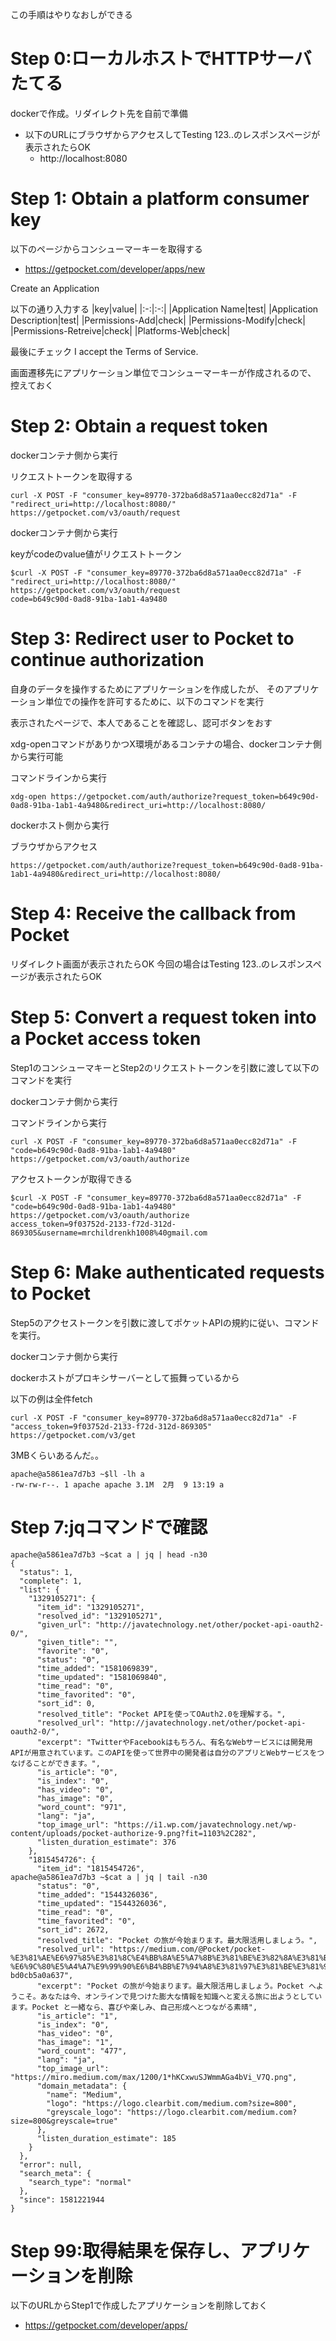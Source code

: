 この手順はやりなおしができる

# Step 0:ローカルホストでHTTPサーバたてる

dockerで作成。リダイレクト先を自前で準備

- 以下のURLにブラウザからアクセスしてTesting 123..のレスポンスページが表示されたらOK
  - http://localhost:8080


# Step 1: Obtain a platform consumer key


以下のページからコンシューマーキーを取得する
- https://getpocket.com/developer/apps/new

Create an Application

以下の通り入力する
|key|value|
|:-:|:-:|
|Application Name|test|
|Application Description|test|
|Permissions-Add|check|
|Permissions-Modify|check|
|Permissions-Retreive|check|
|Platforms-Web|check|

最後にチェック
I accept the Terms of Service.

画面遷移先にアプリケーション単位でコンシューマーキーが作成されるので、
控えておく

# Step 2: Obtain a request token

dockerコンテナ側から実行

リクエストトークンを取得する

```
curl -X POST -F "consumer_key=89770-372ba6d8a571aa0ecc82d71a" -F "redirect_uri=http://localhost:8080/" https://getpocket.com/v3/oauth/request
```

dockerコンテナ側から実行

keyがcodeのvalue値がリクエストトークン

```
$curl -X POST -F "consumer_key=89770-372ba6d8a571aa0ecc82d71a" -F "redirect_uri=http://localhost:8080/" https://getpocket.com/v3/oauth/request
code=b649c90d-0ad8-91ba-1ab1-4a9480
```

# Step 3: Redirect user to Pocket to continue authorization

自身のデータを操作するためにアプリケーションを作成したが、
そのアプリケーション単位での操作を許可するために、以下のコマンドを実行

表示されたページで、本人であることを確認し、認可ボタンをおす

xdg-openコマンドがありかつX環境があるコンテナの場合、dockerコンテナ側から実行可能

コマンドラインから実行
```
xdg-open https://getpocket.com/auth/authorize?request_token=b649c90d-0ad8-91ba-1ab1-4a9480&redirect_uri=http://localhost:8080/
```

dockerホスト側から実行

ブラウザからアクセス
```
https://getpocket.com/auth/authorize?request_token=b649c90d-0ad8-91ba-1ab1-4a9480&redirect_uri=http://localhost:8080/
```

# Step 4: Receive the callback from Pocket

リダイレクト画面が表示されたらOK
今回の場合はTesting 123..のレスポンスページが表示されたらOK


# Step 5: Convert a request token into a Pocket access token

Step1のコンシューマキーとStep2のリクエストトークンを引数に渡して以下のコマンドを実行

dockerコンテナ側から実行

コマンドラインから実行
```
curl -X POST -F "consumer_key=89770-372ba6d8a571aa0ecc82d71a" -F "code=b649c90d-0ad8-91ba-1ab1-4a9480" https://getpocket.com/v3/oauth/authorize
```

アクセストークンが取得できる

```
$curl -X POST -F "consumer_key=89770-372ba6d8a571aa0ecc82d71a" -F "code=b649c90d-0ad8-91ba-1ab1-4a9480" https://getpocket.com/v3/oauth/authorize
access_token=9f03752d-2133-f72d-312d-869305&username=mrchildrenkh1008%40gmail.com
```

# Step 6: Make authenticated requests to Pocket

Step5のアクセストークンを引数に渡してポケットAPIの規約に従い、コマンドを実行。

dockerコンテナ側から実行

dockerホストがプロキシサーバーとして振舞っているから

以下の例は全件fetch
```
curl -X POST -F "consumer_key=89770-372ba6d8a571aa0ecc82d71a" -F "access_token=9f03752d-2133-f72d-312d-869305" https://getpocket.com/v3/get
```

3MBくらいあるんだ。。
```
apache@a5861ea7d7b3 ~$ll -lh a
-rw-rw-r--. 1 apache apache 3.1M  2月  9 13:19 a
```

# Step 7:jqコマンドで確認

```
apache@a5861ea7d7b3 ~$cat a | jq | head -n30
{
  "status": 1,
  "complete": 1,
  "list": {
    "1329105271": {
      "item_id": "1329105271",
      "resolved_id": "1329105271",
      "given_url": "http://javatechnology.net/other/pocket-api-oauth2-0/",
      "given_title": "",
      "favorite": "0",
      "status": "0",
      "time_added": "1581069839",
      "time_updated": "1581069840",
      "time_read": "0",
      "time_favorited": "0",
      "sort_id": 0,
      "resolved_title": "Pocket APIを使ってOAuth2.0を理解する。",
      "resolved_url": "http://javatechnology.net/other/pocket-api-oauth2-0/",
      "excerpt": "TwitterやFacebookはもちろん、有名なWebサービスには開発用APIが用意されています。このAPIを使って世界中の開発者は自分のアプリとWebサービスをつなげることができます。",
      "is_article": "0",
      "is_index": "0",
      "has_video": "0",
      "has_image": "0",
      "word_count": "971",
      "lang": "ja",
      "top_image_url": "https://i1.wp.com/javatechnology.net/wp-content/uploads/pocket-authorize-9.png?fit=1103%2C282",
      "listen_duration_estimate": 376
    },
    "1815454726": {
      "item_id": "1815454726",
apache@a5861ea7d7b3 ~$cat a | jq | tail -n30
      "status": "0",
      "time_added": "1544326036",
      "time_updated": "1544326036",
      "time_read": "0",
      "time_favorited": "0",
      "sort_id": 2672,
      "resolved_title": "Pocket の旅が今始まります。最大限活用しましょう。",
      "resolved_url": "https://medium.com/@Pocket/pocket-%E3%81%AE%E6%97%85%E3%81%8C%E4%BB%8A%E5%A7%8B%E3%81%BE%E3%82%8A%E3%81%BE%E3%81%99-%E6%9C%80%E5%A4%A7%E9%99%90%E6%B4%BB%E7%94%A8%E3%81%97%E3%81%BE%E3%81%97%E3%82%87%E3%81%86-bd0cb5a0a637",
      "excerpt": "Pocket の旅が今始まります。最大限活用しましょう。Pocket へようこそ。あなたは今、オンラインで見つけた膨大な情報を知識へと変える旅に出ようとしています。Pocket と一緒なら、喜びや楽しみ、自己形成へとつながる素晴",
      "is_article": "1",
      "is_index": "0",
      "has_video": "0",
      "has_image": "1",
      "word_count": "477",
      "lang": "ja",
      "top_image_url": "https://miro.medium.com/max/1200/1*hKCxwuSJWmmAGa4bVi_V7Q.png",
      "domain_metadata": {
        "name": "Medium",
        "logo": "https://logo.clearbit.com/medium.com?size=800",
        "greyscale_logo": "https://logo.clearbit.com/medium.com?size=800&greyscale=true"
      },
      "listen_duration_estimate": 185
    }
  },
  "error": null,
  "search_meta": {
    "search_type": "normal"
  },
  "since": 1581221944
}
```


# Step 99:取得結果を保存し、アプリケーションを削除

以下のURLからStep1で作成したアプリケーションを削除しておく

- https://getpocket.com/developer/apps/
